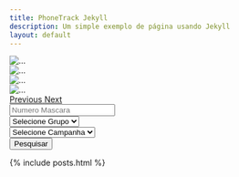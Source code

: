```yaml
---
title: PhoneTrack Jekyll
description: Um simple exemplo de página usando Jekyll
layout: default
---
```


<section>
    <div id="carouselExampleFade" class="carousel slide carousel-fade" data-ride="carousel">
        <div class="carousel-inner">
            <div class="carousel-item active">
                <img src="https://upload.wikimedia.org/wikipedia/commons/8/8d/Yarra_Night_Panorama%2C_Melbourne_-_Feb_2005.jpg" class="d-block w-100" alt="...">
            </div>
            <div class="carousel-item">
                <img src="https://upload.wikimedia.org/wikipedia/commons/8/8d/Yarra_Night_Panorama%2C_Melbourne_-_Feb_2005.jpg" class="d-block w-100" alt="...">
            </div>
            <div class="carousel-item">
                <img src="https://upload.wikimedia.org/wikipedia/commons/8/8d/Yarra_Night_Panorama%2C_Melbourne_-_Feb_2005.jpg" class="d-block w-100" alt="...">
            </div>
            <div class="carousel-item">
                <img src="https://upload.wikimedia.org/wikipedia/commons/8/8d/Yarra_Night_Panorama%2C_Melbourne_-_Feb_2005.jpg" class="d-block w-100" alt="...">
            </div>
        </div>
        <a class="carousel-control-prev" href="#carouselExampleFade" role="button" data-slide="prev">
            <span class="carousel-control-prev-icon" aria-hidden="true"></span>
            <span class="sr-only">Previous</span>
        </a>
        <a class="carousel-control-next" href="#carouselExampleFade" role="button" data-slide="next">
            <span class="carousel-control-next-icon" aria-hidden="true"></span>
            <span class="sr-only">Next</span>
        </a>
    </div>
</section>
<section class="search-sec">
    <div class="container">
        <form action="#" method="post" novalidate="novalidate">
            <div class="row">
                <div class="col-lg-12">
                    <div class="row">
                        <div class="col-lg-3 col-md-3 col-sm-12 p-0">
                            <input type="text" class="form-control search-slt" placeholder="Numero Mascara">
                        </div>
                        <div class="col-lg-3 col-md-3 col-sm-12 p-0">
                            <select class="form-control search-slt" id="exampleFormControlSelect1">
                                <option>Selecione Grupo</option>
                                <option>Example one</option>
                                <option>Example one</option>
                                <option>Example one</option>
                                <option>Example one</option>
                                <option>Example one</option>
                                <option>Example one</option>
                            </select>
                        </div>
                        <div class="col-lg-3 col-md-3 col-sm-12 p-0">
                            <select class="form-control search-slt" id="exampleFormControlSelect1">
                                <option>Selecione Campanha</option>
                                <option>Example one</option>
                                <option>Example one</option>
                                <option>Example one</option>
                                <option>Example one</option>
                                <option>Example one</option>
                                <option>Example one</option>
                            </select>
                        </div>
                        <div class="col-lg-3 col-md-3 col-sm-12 p-0">
                            <button type="button" class="btn btn-danger wrn-btn">Pesquisar</button>
                        </div>
                    </div>
                </div>
            </div>
        </form>
    </div>
</section>
<!-- POSTS -->
{% include posts.html %}
